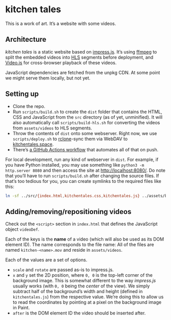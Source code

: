 # kitchen tales

This is a work of art.
It’s a website with some videos.

## Architecture

_kitchen tales_ is a static website based on [impress.js](https://impress.js.org/).
It’s using [ffmpeg](https://ffmpeg.org/) to split the embedded videos into [HLS](https://en.wikipedia.org/wiki/HTTP_Live_Streaming) segments before deployment, and [Video.js](https://videojs.com/) for cross-browser playback of these videos.

JavaScript dependencies are fetched from the unpkg CDN.
At some point we might serve them locally, but not yet.

## Setting up

* Clone the repo.
* Run `scripts/build.sh` to create the `dist` folder that contains the HTML, CSS and JavaScript from the `src` directory (as of yet, unminified). It will also automatically call `scripts/build-hls.sh` for converting the videos from `assets/videos` to HLS segments.
* Throw the contents of `dist` onto some webserver. Right now, we use `scripts/deploy.sh` to [rclone](https://rclone.org/)-sync them via WebDAV to [kitchentales.space](https://kitchentales.space/).
* There’s [a GitHub Actions workflow](.github/workflows/auto-deploy.yaml) that automates all of that on push.

For local development, run any kind of webserver in `dist`.
For example, if you have Python installed, you may use something like `python3 -m http.server 8080` and then access the site at <http://localhost:8080/>.
Do note that you’ll have to run `scripts/build.sh` after changing the source files.
If that’s too tedious for you, you can create symlinks to the required files like this:

```sh
ln -sf ../src/{index.html,kitchentales.css,kitchentales.js} ../assets/background.jpg dist
```

## Adding/removing/repositioning videos

Check out the `<script>` section in `index.html` that defines the JavaScript object `videoDef`.

Each of the keys is the **name** of a video (which will also be used as its DOM element ID).
The name corresponds to the file name:
All of the files are named `kitchen-<name>.mov` and reside in `assets/videos`.

Each of the values are a set of options.

* `scale` and `rotate` are passed as-is to impress.js.
* `x` and `y` set the 2D position, where `0, 0` is the top-left corner of the background image. This is somewhat different to the way _impress.js_ usually works (with `0, 0` being the _center_ of the view). We simply subtract half of the background’s width and height (defined in `kitchentales.js`) from the respective value. We’re doing this to allow us to read the coordinates by pointing at a pixel on the background image in Paint.
* `after` is the DOM element ID the video should be inserted after.
